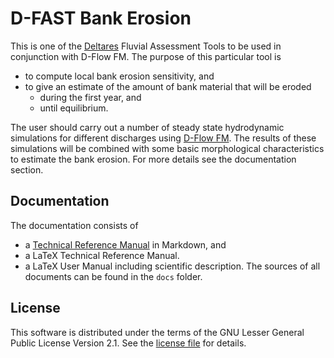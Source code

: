 # D-FAST Bank Erosion

This is one of the [Deltares](https://www.deltares.nl) Fluvial Assessment Tools to be used in conjunction with D-Flow FM.
The purpose of this particular tool is
* to compute local bank erosion sensitivity, and
* to give an estimate of the amount of bank material that will be eroded
    * during the first year, and
    * until equilibrium.

The user should carry out a number of steady state hydrodynamic simulations for different discharges using [D-Flow FM](https://www.deltares.nl/en/software/module/d-flow-flexible-mesh/).
The results of these simulations will be combined with some basic morphological characteristics to estimate the bank erosion.
For more details see the documentation section.

## Documentation

The documentation consists of
* a [Technical Reference Manual](docs/techref.md) in Markdown, and
* a LaTeX Technical Reference Manual.
* a LaTeX User Manual including scientific description.
The sources of all documents can be found in the `docs` folder.

## License

This software is distributed under the terms of the GNU Lesser General Public License Version 2.1.
See the [license file](LICENSE.md) for details.